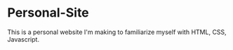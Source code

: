 # Personal-Site
This is a personal website I'm making to familiarize myself with HTML, CSS, Javascript.
